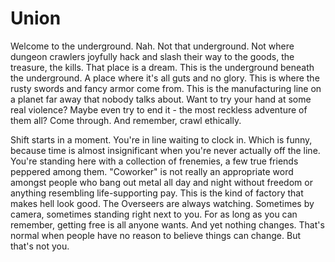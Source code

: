 # Union

Welcome to the underground.
Nah. Not that underground. Not where dungeon crawlers joyfully hack and slash their way to the goods, the treasure, the kills. That place is a dream.
This is the underground beneath the underground. A place where it's all guts and no glory. This is where the rusty swords and fancy armor come from. This is the manufacturing line on a planet far away that nobody talks about.
Want to try your hand at some real violence? Maybe even try to end it - the most reckless adventure of them all? Come through.
And remember, crawl ethically.

Shift starts in a moment. You're in line waiting to clock in. Which is funny, because time is almost insignificant when you're never actually off the line.
You're standing here with a collection of frenemies, a few true friends peppered among them. "Coworker" is not really an appropriate word amongst people who bang out metal all day and night without freedom or anything resembling life-supporting pay. This is the kind of factory that makes hell look good.
The Overseers are always watching. Sometimes by camera, sometimes standing right next to you. For as long as you can remember, getting free is all anyone wants. And yet nothing changes. That's normal when people have no reason to believe things can change.
But that's not you.
